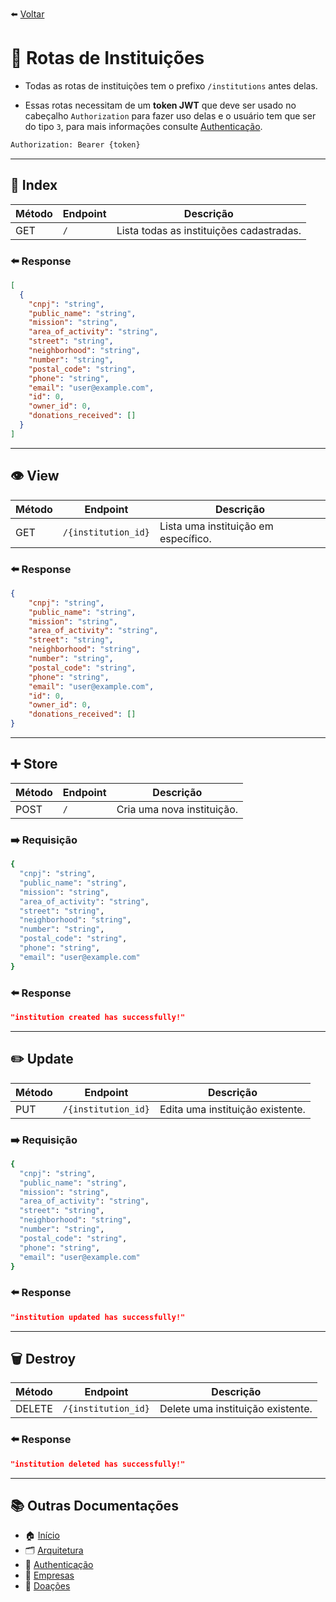 ⬅️ [Voltar](../README.md)

# 🏫 Rotas de Instituições

- Todas as rotas de instituições tem o prefixo `/institutions` antes delas.

- Essas rotas necessitam de um **token JWT** que deve ser usado no cabeçalho `Authorization` para fazer uso delas e o usuário tem que ser do tipo `3`, para mais informações consulte [Authenticação](./authentication.md).

```bash
Authorization: Bearer {token}
```

---
## 📄 Index

| Método | Endpoint    | Descrição                                |
|--------|-------------|------------------------------------------|
| GET    | `/`         | Lista todas as instituições cadastradas. |

### ⬅️ Response

```json
[
  {
    "cnpj": "string",
    "public_name": "string",
    "mission": "string",
    "area_of_activity": "string",
    "street": "string",
    "neighborhood": "string",
    "number": "string",
    "postal_code": "string",
    "phone": "string",
    "email": "user@example.com",
    "id": 0,
    "owner_id": 0,
    "donations_received": []
  }
]
```

---
## 👁️ View

| Método | Endpoint             | Descrição                            |
|--------|----------------------|--------------------------------------|
| GET    | `/{institution_id}`  | Lista uma instituição em específico. |

### ⬅️ Response

```json
{
    "cnpj": "string",
    "public_name": "string",
    "mission": "string",
    "area_of_activity": "string",
    "street": "string",
    "neighborhood": "string",
    "number": "string",
    "postal_code": "string",
    "phone": "string",
    "email": "user@example.com",
    "id": 0,
    "owner_id": 0,
    "donations_received": []
}
```

---
## ➕ Store

| Método | Endpoint  | Descrição                  |
|--------|-----------|----------------------------|
| POST   | `/`       | Cria uma nova instituição. |

### ➡️ Requisição

```bash
{
  "cnpj": "string",
  "public_name": "string",
  "mission": "string",
  "area_of_activity": "string",
  "street": "string",
  "neighborhood": "string",
  "number": "string",
  "postal_code": "string",
  "phone": "string",
  "email": "user@example.com"
}
```

### ⬅️ Response

```json
"institution created has successfully!"
```

---
## ✏️ Update

| Método | Endpoint             | Descrição                        |
|--------|----------------------|----------------------------------|
| PUT    | `/{institution_id}`  | Edita uma instituição existente. |

### ➡️ Requisição

```bash
{
  "cnpj": "string",
  "public_name": "string",
  "mission": "string",
  "area_of_activity": "string",
  "street": "string",
  "neighborhood": "string",
  "number": "string",
  "postal_code": "string",
  "phone": "string",
  "email": "user@example.com"
}
```

### ⬅️ Response

```json
"institution updated has successfully!"
```

---
## 🗑️ Destroy

| Método   | Endpoint             | Descrição                         |
|----------|----------------------|-----------------------------------|
| DELETE   | `/{institution_id}`  | Delete uma instituição existente. |

### ⬅️ Response

```json
"institution deleted has successfully!"
```

---
## 📚 Outras Documentações
- 🏠 [Início](../README.md)
- 🗂️ [Arquitetura](./architecture.md)
- 🔐 [Authenticação](./authentication.md)
- 🏢 [Empresas](./companies.md)
- 🎁 [Doações](./donations.md)